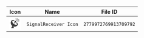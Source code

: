 | Icon | Name | File ID |
| ---  | ---  | ---     |
| ![](SignalReceiver%20Icon.png) | `SignalReceiver Icon` | `2779972769913709792` |

